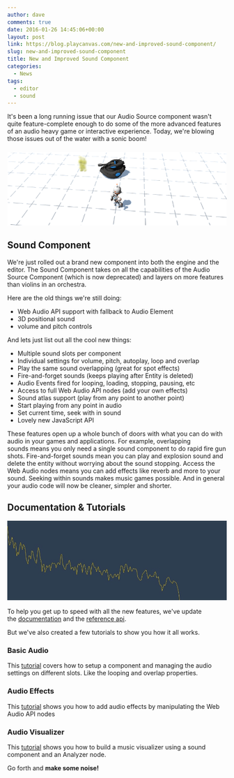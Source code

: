 ```yaml
---
author: dave
comments: true
date: 2016-01-26 14:45:06+00:00
layout: post
link: https://blog.playcanvas.com/new-and-improved-sound-component/
slug: new-and-improved-sound-component
title: New and Improved Sound Component
categories:
  - News
tags:
  - editor
  - sound
---
```


It's been a long running issue that our Audio Source component wasn't quite feature-complete enough to do some of the more advanced features of an audio heavy game or interactive experience. Today, we're blowing those issues out of the water with a sonic boom!

### [![sound-tutorial](/assets/media/sound-tutorial.png)](/assets/media/sound-tutorial.png)

## Sound Component

We're just rolled out a brand new component into both the engine and the editor. The Sound Component takes on all the capabilities of the Audio Source Component (which is now deprecated) and layers on more features than violins in an orchestra.

Here are the old things we're still doing:

- Web Audio API support with fallback to Audio Element
- 3D positional sound
- volume and pitch controls

And lets just list out all the cool new things:

- Multiple sound slots per component
- Individual settings for volume, pitch, autoplay, loop and overlap
- Play the same sound overlapping (great for spot effects)
- Fire-and-forget sounds (keeps playing after Entity is deleted)
- Audio Events fired for looping, loading, stopping, pausing, etc
- Access to full Web Audio API nodes (add your own effects)
- Sound atlas support (play from any point to another point)
- Start playing from any point in audio
- Set current time, seek with in sound
- Lovely new JavaScript API

These features open up a whole bunch of doors with what you can do with audio in your games and applications. For example, overlapping sounds means you only need a single sound component to do rapid fire gun shots. Fire-and-forget sounds mean you can play and explosion sound and delete the entity without worrying about the sound stopping. Access the Web Audio nodes means you can add effects like reverb and more to your sound. Seeking within sounds makes music games possible. And in general your audio code will now be cleaner, simpler and shorter.

## Documentation & Tutorials

[![analyzer-thin](/assets/media/analyser-thin1.jpg)](/assets/media/analyser-thin1.jpg)

To help you get up to speed with all the new features, we've update the [documentation](https://developer.playcanvas.com/user-manual/packs/components/sound/) and the [reference api](https://api.playcanvas.com/classes/Engine.SoundComponent.html).

But we've also created a few tutorials to show you how it all works.

### Basic Audio

This [tutorial](https://developer.playcanvas.com/tutorials/basic-audio/) covers how to setup a component and managing the audio settings on different slots. Like the looping and overlap properties.

### Audio Effects

This [tutorial](https://developer.playcanvas.com/tutorials/audio-effects/) shows you how to add audio effects by manipulating the Web Audio API nodes

### Audio Visualizer

This [tutorial](https://developer.playcanvas.com/tutorials/music-visualizer/) shows you how to build a music visualizer using a sound component and an Analyzer node.

Go forth and **make some noise!**
